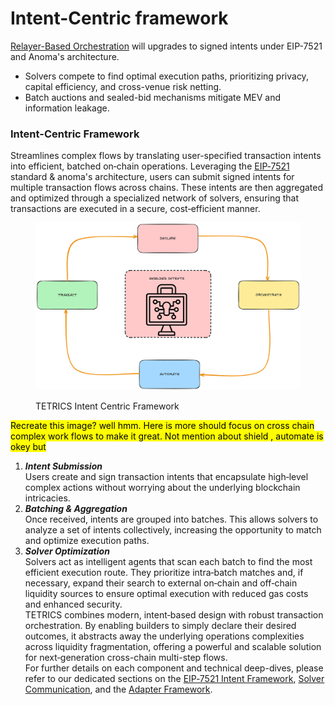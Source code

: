 # Intent-Centric framework

[Relayer-Based Orchestration](../relayer-based-orchestration/) will upgrades to signed intents under EIP-7521 and Anoma's architecture.

* Solvers compete to find optimal execution paths, prioritizing privacy, capital efficiency, and cross-venue risk netting.
* Batch auctions and sealed-bid mechanisms mitigate MEV and information leakage.

### **Intent-Centric Framework**

Streamlines complex flows by translating user-specified transaction intents into efficient, batched on‑chain operations. Leveraging the [EIP‑7521](https://eips.ethereum.org/EIPS/eip-7521) standard & anoma's architecture, users can submit signed intents for multiple transaction flows across chains. These intents are then aggregated and optimized through a specialized network of solvers, ensuring that transactions are executed in a secure, cost‑efficient manner.

<figure><img src="../../.gitbook/assets/image (9).png" alt=""><figcaption><p>TETRICS Intent Centric Framework</p></figcaption></figure>

<mark style="color:$success;">Recreate this image? well hmm. Here is more should focus on cross chain complex work flows to make it great. Not mention about shield , automate is okey but</mark>&#x20;



1. _**Intent Submission**_\
   Users create and sign transaction intents that encapsulate high‑level complex actions without worrying about the underlying blockchain intricacies.
2. _**Batching & Aggregation**_\
   Once received, intents are grouped into batches. This allows solvers to analyze a set of intents collectively, increasing the opportunity to match and optimize execution paths.
3. _**Solver Optimization**_\
   Solvers act as intelligent agents that scan each batch to find the most efficient execution route. They prioritize intra‑batch matches and, if necessary, expand their search to external on‑chain and off‑chain liquidity sources to ensure optimal execution with reduced gas costs and enhanced security.\
   TETRICS combines modern, intent‑based design with robust transaction orchestration. By enabling builders to simply declare their desired outcomes, it abstracts away the underlying operations complexities across liquidity fragmentation, offering a powerful and scalable solution for next‑generation cross-chain multi-step flows.\
   For further details on each component and technical deep-dives, please refer to our dedicated sections on the [EIP‑7521 Intent Framework](https://eips.ethereum.org/EIPS/eip-7521), [Solver Communication](solvers/), and the [Adapter Framework](../adapter-framework.md).
